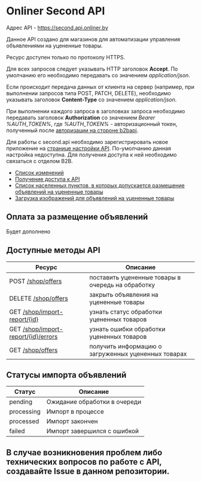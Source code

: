 # Onliner Second API

Адрес API - https://second.api.onliner.by

Данное API создано для магазинов для автоматизации управления объявлениями на уцененные товары. 

Ресурс доступен только по протоколу HTTPS.

Для всех запросов следует указывать HTTP заголовок **Accept**. По умолчанию его необходимо передавать со значением *application/json*.

Если происходит передача данных от клиента на сервер (например, при выполнении запросов типа POST, PATCH, DELETE), необходимо указывать заголовок **Content-Type** со значением *application/json*.

При выполнении каждого запроса в заголовках запроса необходимо передавать заголовок **Authorization** cо значением *Bearer %AUTH_TOKEN%*,
где *%AUTH_TOKEN%* - авторизационный токен, полученный после [авторизации на стороне b2bapi](https://github.com/onlinerby/onliner-b2b-api/blob/master/docs/oauth20.md).

Для работы с second.api необходимо зарегистрировать новое приложение на [странице настройки API](http://b2b.onliner.by/api).
По-умолчанию данная настройка недоступна. Для получения доступа к ней необходимо связаться с отделом B2B.

- [Список изменений](CHANGELOG.md)
- [Получение доступа к API](https://github.com/onlinerby/onliner-b2b-api/blob/master/docs/oauth20.md)
- [Список населенных пунктов, в которых допускается размещение объявлений на уцененные товары](docs/towns.md)
- [Загрузка изображений для объявлений на уцененные товары](docs/upload_images.md)

## Оплата за размещение объявлений 

Будет дополнено

## Доступные методы API

|Ресурс|Описание|
|---|---|
| POST [/shop/offers](/docs/send_offers.md)| поставить уцененные товары в очередь на обработку |
| DELETE [/shop/offers](/docs/close_offers.md) | закрыть объявления на уцененные товары |
| GET [/shop/import-report/{id}](/docs/get_import_report.md)| узнать статус обработки уцененных товаров |
| GET [/shop/import-report/{id}/errors](/docs/get_import_errors.md)| узнать ошибки обработки уцененных товаров |
| GET [/shop/offers](/docs/get_offers.md)| получить информацию о загруженных уцененных товарах |

## Статусы импорта объявлений<a name="import-statuses"></a>

|Статус|Описание|
|---|---|
|pending|Ожидание обработки в очереди|
|processing|Импорт в процессе|
|processed|Импорт закончен|
|failed|Импорт завершился с ошибкой|

## В случае возникновения проблем либо технических вопросов по работе с API, создавайте Issue в данном репозитории.

